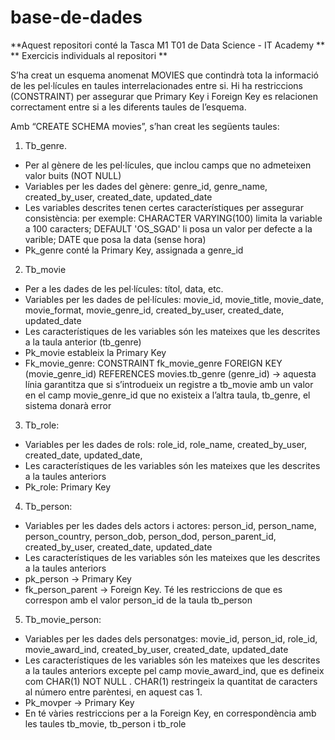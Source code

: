 # base-de-dades
**Aquest repositori conté la Tasca M1 T01 de Data Science - IT Academy  **
** Exercicis individuals al repositori **

S’ha creat un esquema anomenat MOVIES que contindrà tota la informació de les pel·lícules en taules interrelacionades entre si.
Hi ha restriccions (CONSTRAINT) per assegurar que Primary Key i Foreign Key es relacionen correctament entre si a les diferents taules de l’esquema.

Amb “CREATE SCHEMA movies”, s’han creat les següents taules:
1) Tb_genre.
 * Per al gènere de les pel·lícules, que inclou camps que no admeteixen valor buits (NOT NULL)
 * Variables per les dades del gènere: genre_id, genre_name, created_by_user, created_date, updated_date
 * Les variables descrites tenen certes característiques per assegurar consistència: per exemple: CHARACTER VARYING(100) limita la variable a 100 caracters; DEFAULT 'OS_SGAD' li posa un valor per defecte a la varible; DATE que posa la data (sense hora)
 * Pk_genre conté la Primary Key, assignada a genre_id

2) Tb_movie
 * Per a les dades de les pel·lícules: títol, data, etc. 
 * Variables per les dades de pel·lícules: movie_id, movie_title, movie_date, movie_format, movie_genre_id, created_by_user, created_date, updated_date
 * Les característiques de les variables són les mateixes que les descrites a la taula anterior (tb_genre)
 * Pk_movie estableix la Primary  Key
 * Fk_movie_genre: CONSTRAINT fk_movie_genre FOREIGN KEY (movie_genre_id) REFERENCES movies.tb_genre (genre_id) → aquesta línia garantitza que si s’introdueix un registre a tb_movie amb un valor en el camp movie_genre_id que no existeix a l’altra taula, tb_genre, el sistema donarà error

3) Tb_role:
 * Variables per les dades de rols: role_id, role_name, created_by_user, created_date, updated_date,
 * Les característiques de les variables són les mateixes que les descrites a la taules anteriors
 * Pk_role: Primary Key

4) Tb_person:
 * Variables per les dades dels actors i actores: person_id, person_name, person_country, person_dob, person_dod, person_parent_id, created_by_user, created_date, updated_date
 * Les característiques de les variables són les mateixes que les descrites a la taules anteriors
 * pk_person → Primary Key
 * fk_person_parent → Foreign Key. Té les restriccions de que es correspon amb el valor person_id de la taula tb_person

5) Tb_movie_person:
 * Variables per les dades dels personatges: movie_id, person_id, role_id, movie_award_ind, created_by_user, created_date, updated_date
 * Les característiques de les variables són les mateixes que les descrites a la taules anteriors excepte pel camp  movie_award_ind, que es defineix com  CHAR(1) NOT NULL . CHAR(1) restringeix la quantitat de caracters al número entre parèntesi, en aquest cas 1.
 * Pk_movper → Primary Key
 * En té vàries restriccions per a la Foreign Key, en correspondència amb les taules tb_movie, tb_person i tb_role
